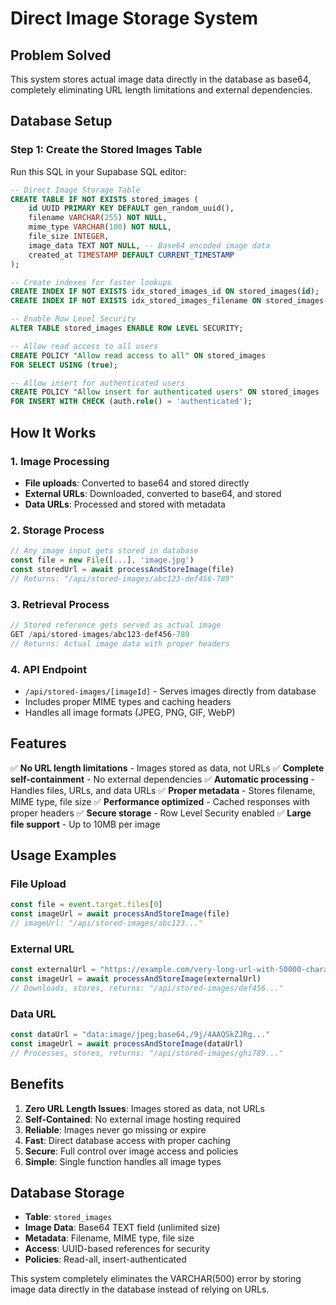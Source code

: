 # Direct Image Storage System

## Problem Solved
This system stores actual image data directly in the database as base64, completely eliminating URL length limitations and external dependencies.

## Database Setup

### Step 1: Create the Stored Images Table
Run this SQL in your Supabase SQL editor:

```sql
-- Direct Image Storage Table
CREATE TABLE IF NOT EXISTS stored_images (
    id UUID PRIMARY KEY DEFAULT gen_random_uuid(),
    filename VARCHAR(255) NOT NULL,
    mime_type VARCHAR(100) NOT NULL,
    file_size INTEGER,
    image_data TEXT NOT NULL, -- Base64 encoded image data
    created_at TIMESTAMP DEFAULT CURRENT_TIMESTAMP
);

-- Create indexes for faster lookups
CREATE INDEX IF NOT EXISTS idx_stored_images_id ON stored_images(id);
CREATE INDEX IF NOT EXISTS idx_stored_images_filename ON stored_images(filename);

-- Enable Row Level Security
ALTER TABLE stored_images ENABLE ROW LEVEL SECURITY;

-- Allow read access to all users
CREATE POLICY "Allow read access to all" ON stored_images
FOR SELECT USING (true);

-- Allow insert for authenticated users  
CREATE POLICY "Allow insert for authenticated users" ON stored_images
FOR INSERT WITH CHECK (auth.role() = 'authenticated');
```

## How It Works

### 1. **Image Processing**
- **File uploads**: Converted to base64 and stored directly
- **External URLs**: Downloaded, converted to base64, and stored
- **Data URLs**: Processed and stored with metadata

### 2. **Storage Process**
```typescript
// Any image input gets stored in database
const file = new File([...], 'image.jpg')
const storedUrl = await processAndStoreImage(file)
// Returns: "/api/stored-images/abc123-def456-789"
```

### 3. **Retrieval Process**
```typescript
// Stored reference gets served as actual image
GET /api/stored-images/abc123-def456-789
// Returns: Actual image data with proper headers
```

### 4. **API Endpoint**
- `/api/stored-images/[imageId]` - Serves images directly from database
- Includes proper MIME types and caching headers
- Handles all image formats (JPEG, PNG, GIF, WebP)

## Features

✅ **No URL length limitations** - Images stored as data, not URLs
✅ **Complete self-containment** - No external dependencies
✅ **Automatic processing** - Handles files, URLs, and data URLs
✅ **Proper metadata** - Stores filename, MIME type, file size
✅ **Performance optimized** - Cached responses with proper headers
✅ **Secure storage** - Row Level Security enabled
✅ **Large file support** - Up to 10MB per image

## Usage Examples

### File Upload
```typescript
const file = event.target.files[0]
const imageUrl = await processAndStoreImage(file)
// imageUrl: "/api/stored-images/abc123..."
```

### External URL
```typescript
const externalUrl = "https://example.com/very-long-url-with-50000-characters..."
const imageUrl = await processAndStoreImage(externalUrl)
// Downloads, stores, returns: "/api/stored-images/def456..."
```

### Data URL
```typescript
const dataUrl = "data:image/jpeg;base64,/9j/4AAQSkZJRg..."
const imageUrl = await processAndStoreImage(dataUrl)
// Processes, stores, returns: "/api/stored-images/ghi789..."
```

## Benefits

1. **Zero URL Length Issues**: Images stored as data, not URLs
2. **Self-Contained**: No external image hosting required  
3. **Reliable**: Images never go missing or expire
4. **Fast**: Direct database access with proper caching
5. **Secure**: Full control over image access and policies
6. **Simple**: Single function handles all image types

## Database Storage

- **Table**: `stored_images`
- **Image Data**: Base64 TEXT field (unlimited size)
- **Metadata**: Filename, MIME type, file size
- **Access**: UUID-based references for security
- **Policies**: Read-all, insert-authenticated

This system completely eliminates the VARCHAR(500) error by storing image data directly in the database instead of relying on URLs.